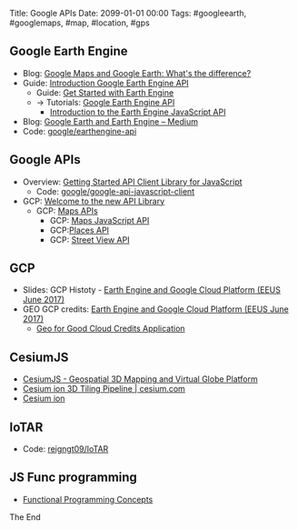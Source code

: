 Title: Google APIs
Date: 2099-01-01 00:00
Tags: #googleearth, #googlemaps, #map, #location, #gps

## Google Earth Engine

* Blog: [Google Maps and Google Earth: What's the difference?](https://www.androidcentral.com/google-maps-google-earth-whats-difference)
* Guide: [Introduction Google Earth Engine API](https://developers.google.com/earth-engine/)
  * Guide: [Get Started with Earth Engine](https://developers.google.com/earth-engine/getstarted)
  * -> Tutorials: [Google Earth Engine API](https://developers.google.com/earth-engine/tutorials)
    * [Introduction to the Earth Engine JavaScript API](https://developers.google.com/earth-engine/tutorial_api_01)
* Blog: [Google Earth and Earth Engine – Medium](https://medium.com/google-earth)
* Code: [google/earthengine-api](https://github.com/google/earthengine-api)

## Google APIs

* Overview: [Getting Started API Client Library for JavaScript](https://developers.google.com/api-client-library/javascript/start/start-js)
  * Code: [google/google-api-javascript-client](https://github.com/google/google-api-javascript-client)
* GCP: [Welcome to the new API Library](https://console.developers.google.com/apis/library?pli=1)
  * GCP: [Maps APIs](https://console.developers.google.com/apis/library?filter=category:maps)
    * GCP: [Maps JavaScript API](https://console.developers.google.com/apis/library/maps-backend.googleapis.com?filter=category:maps&id=fd73ab50-9916-4cde-a0f6-dc8be0a0d425)
    * GCP:[Places API](https://console.developers.google.com/apis/library/places-backend.googleapis.com?filter=category:maps&id=ecefdd63-ee2b-4751-b6c3-8e9113791baf)
    * GCP: [Street View API](https://console.developers.google.com/apis/library/street-view-image-backend.googleapis.com?filter=category:maps&id=4fa9c2c7-b53f-45b5-8dbe-7bbb75b3a8af)

## GCP

* Slides: GCP Histoty - [Earth Engine and Google Cloud Platform (EEUS June 2017)](https://docs.google.com/presentation/d/1fEbJNe29e30s-J0vVTTLoD17nEqUUs84WNpImh6ss3U/edit#slide=id.g22e213c17a_0_3322)
* GEO GCP credits: [Earth Engine and Google Cloud Platform (EEUS June 2017)](https://docs.google.com/presentation/d/1fEbJNe29e30s-J0vVTTLoD17nEqUUs84WNpImh6ss3U/edit#slide=id.g22e213c17a_0_5838)
  * [Geo for Good Cloud Credits Application](https://docs.google.com/forms/d/e/1FAIpQLSevL3uphh7QcTyMyTXUBA7D2QOFVaRa3TmjYYz6rH0oI_hP9Q/viewform)

## CesiumJS

* [CesiumJS - Geospatial 3D Mapping and Virtual Globe Platform](https://cesiumjs.org/)
* [Cesium ion 3D Tiling Pipeline | cesium.com](https://cesium.com/3d-tiling-pipeline/)
* [Cesium ion](https://cesium.com/ion/assets/2)

## IoTAR

* Code: [reigngt09/IoTAR](https://github.com/reigngt09/IoTAR)

## JS Func programming

* [Functional Programming Concepts](https://developers.google.com/earth-engine/tutorial_js_03)

The End